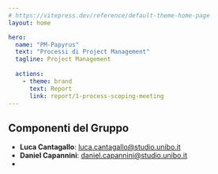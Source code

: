 ```yaml
---
# https://vitepress.dev/reference/default-theme-home-page
layout: home

hero:
  name: "PM-Papyrus"
  text: "Processi di Project Management"
  tagline: Project Management
  
  actions:
    - theme: brand
      text: Report
      link: report/1-process-scoping-meeting
---
```


## Componenti del Gruppo

- **Luca Cantagallo**: luca.cantagallo@studio.unibo.it
- **Daniel Capannini**: daniel.capannini@studio.unibo.it
- 
